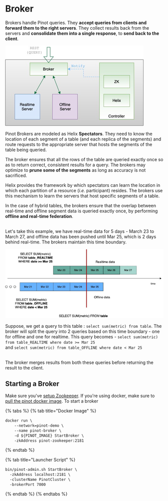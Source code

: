 # Broker

Brokers handle Pinot queries. They **accept queries from clients and forward them to the right servers**. They collect results back from the servers and **consolidate them into a single response**, to **send back to the client**.

![Broker interaction with other components](../../.gitbook/assets/broker-1.jpg)

Pinot Brokers are modeled as Helix **Spectators**. They need to know the location of each segment of a table (and each replica of the segments) and route requests to the appropriate server that hosts the segments of the table being queried.&#x20;

The broker ensures that all the rows of the table are queried exactly once so as to return correct, consistent results for a query. The brokers may optimize to **prune some of the segments** as long as accuracy is not sacrificed.&#x20;

Helix provides the framework by which spectators can learn the location in which each partition of a resource (_i.e._ participant) resides. The brokers use this mechanism to learn the servers that host specific segments of a table.

In the case of hybrid tables, the brokers ensure that the overlap between real-time and offline segment data is queried exactly once, by performing **offline and real-time federation**.&#x20;

\
Let's take this example, we have real-time data for 5 days - March 23 to March 27, and offline data has been pushed until Mar 25, which is 2 days behind real-time. The brokers maintain this time boundary.&#x20;

![](../../.gitbook/assets/timeboundary.jpg)

Suppose, we get a query to this table : `select sum(metric) from table`. The broker will split the query into 2 queries based on this time boundary - one for offline and one for realtime. This query becomes - `select sum(metric) from table_REALTIME where date >= Mar 25`\
and `select sum(metric) from table_OFFLINE where date < Mar 25`&#x20;

\
The broker merges results from both these queries before returning the result to the client.

## Starting a Broker

Make sure you've [setup Zookeeper](cluster.md#setup-a-pinot-cluster). If you're using docker, make sure to [pull the pinot docker image](cluster.md#setup-a-pinot-cluster). To start a broker&#x20;

{% tabs %}
{% tab title="Docker Image" %}
```
docker run \
    --network=pinot-demo \
    --name pinot-broker \
    -d ${PINOT_IMAGE} StartBroker \
    -zkAddress pinot-zookeeper:2181
```
{% endtab %}

{% tab title="Launcher Script" %}
```
bin/pinot-admin.sh StartBroker \
  -zkAddress localhost:2181 \
  -clusterName PinotCluster \
  -brokerPort 7000
```
{% endtab %}
{% endtabs %}
